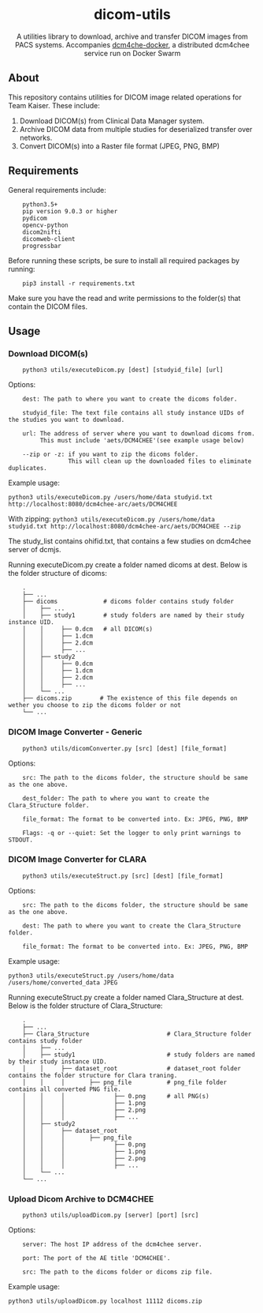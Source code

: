 <!-- prettier-ignore-start -->
<!-- markdownlint-disable -->
<div align="center">
    <h1><strong>dicom-utils</strong></h1>
    <p>A utilities library to download, archive and transfer DICOM images from PACS systems. Accompanies <a href='https://github.com/kaiser-team/dcm4che-docker'>dcm4che-docker</a>, a distributed dcm4chee service run on Docker Swarm</p>
</div>
<!-- prettier-ignore-end -->

## About

This repository contains utilities for DICOM image related operations for Team Kaiser. These include:

1. Download DICOM(s) from Clinical Data Manager system.
2. Archive DICOM data from multiple studies for deserialized transfer over networks.
3. Convert DICOM(s) into a Raster file format (JPEG, PNG, BMP)


## Requirements

General requirements include:
```
    python3.5+
    pip version 9.0.3 or higher
    pydicom
    opencv-python
    dicom2nifti
    dicomweb-client
    progressbar
```

Before running these scripts, be sure to install all required packages by running:
```
    pip3 install -r requirements.txt
```
Make sure you have the read and write permissions to the folder(s) that contain the DICOM files.

## Usage
### Download DICOM(s)

```
    python3 utils/executeDicom.py [dest] [studyid_file] [url]
```

Options:
```
    dest: The path to where you want to create the dicoms folder.

    studyid_file: The text file contains all study instance UIDs of the studies you want to download.
    
    url: The address of server where you want to download dicoms from. 
         This must include 'aets/DCM4CHEE'(see example usage below)
    
    --zip or -z: if you want to zip the dicoms folder. 
                 This will clean up the downloaded files to eliminate duplicates.
```
Example usage:

```python3 utils/executeDicom.py /users/home/data studyid.txt http://localhost:8080/dcm4chee-arc/aets/DCM4CHEE```
    
With zipping: 
```python3 utils/executeDicom.py /users/home/data studyid.txt http://localhost:8080/dcm4chee-arc/aets/DCM4CHEE --zip```

The study_list contains ohifid.txt, that contains a few studies on dcm4chee server of dcmjs.
    
Running executeDicom.py create a folder named dicoms at dest. Below is the folder structure of dicoms:
```
    .
    ├── ...
    ├── dicoms             # dicoms folder contains study folder
    │    ├── ...
    │    ├── study1        # study folders are named by their study instance UID.
    │    │     ├── 0.dcm   # all DICOM(s)
    │    │     ├── 1.dcm
    │    │     ├── 2.dcm 
    │    │     ├── ...
    │    ├── study2 
    │    │     ├── 0.dcm
    │    │     ├── 1.dcm
    │    │     ├── 2.dcm 
    │    │     ├── ...
    │    └── ...
    ├── dicoms.zip        # The existence of this file depends on wether you choose to zip the dicoms folder or not
    └── ...

```
### DICOM Image Converter - Generic

```
    python3 utils/dicomConverter.py [src] [dest] [file_format]
```

Options:
```
    src: The path to the dicoms folder, the structure should be same as the one above.

    dest_folder: The path to where you want to create the Clara_Structure folder.

    file_format: The format to be converted into. Ex: JPEG, PNG, BMP
    
    Flags: -q or --quiet: Set the logger to only print warnings to STDOUT.
```


### DICOM Image Converter for CLARA

```
    python3 utils/executeStruct.py [src] [dest] [file_format]
```

Options:
```
    src: The path to the dicoms folder, the structure should be same as the one above.

    dest: The path to where you want to create the Clara_Structure folder.

    file_format: The format to be converted into. Ex: JPEG, PNG, BMP
```
Example usage: 

```python3 utils/executeStruct.py /users/home/data /users/home/converted_data JPEG```
    
    
Running executeStruct.py create a folder named Clara_Structure at dest. Below is the folder structure of Clara_Structure:
``` 
    .
    ├── ...
    ├── Clara_Structure                      # Clara_Structure folder contains study folder
    │    ├── ...
    │    ├── study1                          # study folders are named by their study instance UID.
    │    │     ├── dataset_root              # dataset_root folder contains the folder structure for Clara traning.
    │    │     │       ├── png_file          # png_file folder contains all converted PNG file.
    │    │     │              ├── 0.png      # all PNG(s)
    │    │     │              ├── 1.png
    │    │     │              ├── 2.png 
    │    │     │              ├── ...
    │    ├── study2  
    │    │     ├── dataset_root
    │    │     │       ├── png_file
    │    │     │              ├── 0.png
    │    │     │              ├── 1.png
    │    │     │              ├── 2.png 
    │    │     │              ├── ...
    │    └── ...
    └── ...
```

### Upload Dicom Archive to DCM4CHEE

```
    python3 utils/uploadDicom.py [server] [port] [src]
```

Options:
```
    server: The host IP address of the dcm4chee server.

    port: The port of the AE title 'DCM4CHEE'.

    src: The path to the dicoms folder or dicoms zip file.
```
Example usage: 

```python3 utils/uploadDicom.py localhost 11112 dicoms.zip```
